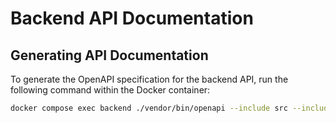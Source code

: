 # Backend API Documentation

## Generating API Documentation

To generate the OpenAPI specification for the backend API, run the following command within the Docker container:

```bash
docker compose exec backend ./vendor/bin/openapi --include src --include api-docs -o openapi.yaml
